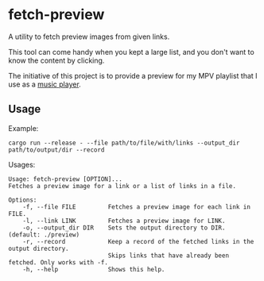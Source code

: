 # fetch-preview

A utility to fetch preview images from given links.

This tool can come handy when you kept a large list, and you don't want to know the content by clicking.

The initiative of this project is to provide a preview for my MPV playlist that I use as a [music player](https://codeberg.org/iff/dotfiles/src/branch/main/shell/ms).

## Usage

Example:
```
cargo run --release - --file path/to/file/with/links --output_dir path/to/output/dir --record
```

Usages:
```
Usage: fetch-preview [OPTION]...
Fetches a preview image for a link or a list of links in a file.

Options:
	-f, --file FILE         Fetches a preview image for each link in FILE.
	-l, --link LINK         Fetches a preview image for LINK.
	-o, --output_dir DIR    Sets the output directory to DIR. (default: ./preview)
	-r, --record            Keep a record of the fetched links in the output directory.
	                        Skips links that have already been fetched. Only works with -f.
	-h, --help              Shows this help.
```
